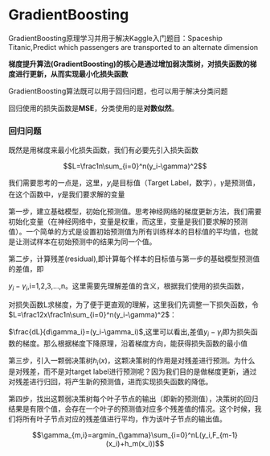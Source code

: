 # GradientBoosting
GradientBoosting原理学习并用于解决Kaggle入门题目：Spaceship Titanic,Predict which passengers are transported to an alternate dimension

<b> 梯度提升算法(GradientBoosting)的核心是通过增加弱决策树，对损失函数的梯度进行更新，从而实现最小化损失函数</b>

GradientBoosting算法既可以用于回归问题，也可以用于解决分类问题

回归使用的损失函数是<b>MSE</b>，分类使用的是<b>对数似然</b>。

### 回归问题

既然是用梯度来最小化损失函数，我们有必要先引入损失函数

$$L=\frac1n\sum_{i=0}^n(y_i-\gamma)^2$$

我们需要思考的一点是，这里，$y_i$是目标值（Target  Label，数字），$\gamma$是预测值，在这个函数中，$\gamma$是我们要求解的变量

第一步，建立基础模型，初始化预测值。思考神经网络的梯度更新方法，我们需要初始化变量（在神经网络中，变量是权重，而这里，变量是我们要求解的预测值）。一个简单的方式是设置初始预测值为所有训练样本的目标值的平均值，也就是让测试样本在初始预测中的结果为同一个值。

第二步，计算残差(residual),即计算每个样本的目标值与第一步的基础模型预测值的差值，即

$y_i-\gamma_i$,i=1,2,3,...,n。这里需要先理解差值的含义，根据我们使用的损失函数，

对损失函数L求梯度，为了便于更直观的理解，这里我们先调整一下损失函数，令$L=\frac12x\frac1n\sum_{i=0}^n(y_i-\gamma)^2$：

$\frac{dL}{d\gamma_i}=(y_i-\gamma_i)$,这里可以看出,差值$y_i-\gamma_i$即为损失函数的梯度。那么根据梯度下降原理，沿着梯度方向，能获得损失函数的最小值

第三步，引入一颗弱决策树$h_i(x)$，这颗决策树的作用是对残差进行预测。为什么是对残差，而不是对target label进行预测呢？因为我们目的是做梯度更新，通过对残差进行归回，将产生新的预测值，进而实现损失函数的降低。

第四步，找出这颗弱决策树每个叶子节点的输出（即新的预测值），决策树的回归结果是有限个值，会存在一个叶子的预测值对应多个残差值的情况。这个时候，我们将所有叶子节点对应的残差值进行平均，作为该叶子节点的输出值。

$$\gamma_{m,i}=argmin_{\gamma}\sum_{i=0}^nL(y_i,F_{m-1}(x_i)+h_m(x_i))$$







